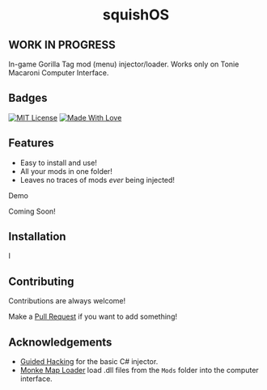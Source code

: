 
<h1 align=center>squishOS</h1>

## WORK IN PROGRESS
In-game Gorilla Tag mod (menu) injector/loader. Works only on Tonie Macaroni Computer Interface.


## Badges

[![MIT License](https://img.shields.io/badge/License-MIT-green.svg)](https://choosealicense.com/licenses/mit/)
[![Made With Love](https://img.shields.io/badge/made%20with-love-ff69b4)](https://github.com/new-hue/squishOS)



## Features

- Easy to install and use!
- All your mods in one folder!
- Leaves no traces of mods *ever* being injected!


Demo

Coming Soon!


## Installation

I
    
## Contributing

Contributions are always welcome!

Make a [Pull Request](https://github.com/new-hue/squishOS/pulls) if you want to add something!


## Acknowledgements

 - [Guided Hacking](https://guidedhacking.com/threads/c-dll-injector-tutorial-how-to-inject-a-dll.14915/) for the basic C# injector.
 - [Monke Map Loader](https://github.com/Vadix88/MonkeMapLoader/) load .dll files from the ``Mods`` folder into the computer interface.


